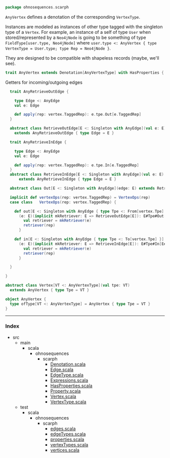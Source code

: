 
```scala
package ohnosequences.scarph
```


`AnyVertex` defines a denotation of the corresponding `VertexType`.

Instances are modeled as instances of other type tagged with the singleton type of a `Vertex`. For example, an instance of a self of type `User` when stored/represented by a `Neo4jNode` is going to be something of type `FieldType[user.type, Neo4jNode]`  where `user.type <: AnyVertex { type VertexType = User.type; type Rep = Neo4jNode }`.

They are designed to be compatible with shapeless records (maybe, we'll see).


```scala
trait AnyVertex extends Denotation[AnyVertexType] with HasProperties { vertex =>
```

Getters for incoming/outgoing edges

```scala
  trait AnyRetrieveOutEdge {

    type Edge <: AnyEdge
    val e: Edge

    def apply(rep: vertex.TaggedRep): e.tpe.Out[e.TaggedRep]
  }

  abstract class RetrieveOutEdge[E <: Singleton with AnyEdge](val e: E) 
    extends AnyRetrieveOutEdge { type Edge = E }

  trait AnyRetrieveInEdge {

    type Edge <: AnyEdge
    val e: Edge

    def apply(rep: vertex.TaggedRep): e.tpe.In[e.TaggedRep]
  }
  abstract class RetrieveInEdge[E <: Singleton with AnyEdge](val e: E) 
      extends AnyRetrieveInEdge { type Edge = E }

  abstract class Out[E <: Singleton with AnyEdge](edge: E) extends RetrieveOutEdge[E](edge)

  implicit def vertexOps(rep: vertex.TaggedRep) = VertexOps(rep)
  case class   VertexOps(rep: vertex.TaggedRep) {

    def out[E <: Singleton with AnyEdge { type Tpe <: From[vertex.Tpe] }]
      (e: E)(implicit mkRetriever: E => RetrieveOutEdge[E]): E#Tpe#Out[E#TaggedRep] = {
        val retriever = mkRetriever(e)
        retriever(rep)
      }

    def in[E <: Singleton with AnyEdge { type Tpe <: To[vertex.Tpe] }]
      (e: E)(implicit mkRetriever: E => RetrieveInEdge[E]): E#Tpe#In[E#TaggedRep] = {
        val retriever = mkRetriever(e)
        retriever(rep)
      }

  }

}

abstract class Vertex[VT <: AnyVertexType](val tpe: VT) 
  extends AnyVertex { type Tpe = VT }

object AnyVertex {
  type ofType[VT <: AnyVertexType] = AnyVertex { type Tpe = VT }
}


```


------

### Index

+ src
  + main
    + scala
      + ohnosequences
        + scarph
          + [Denotation.scala][main/scala/ohnosequences/scarph/Denotation.scala]
          + [Edge.scala][main/scala/ohnosequences/scarph/Edge.scala]
          + [EdgeType.scala][main/scala/ohnosequences/scarph/EdgeType.scala]
          + [Expressions.scala][main/scala/ohnosequences/scarph/Expressions.scala]
          + [HasProperties.scala][main/scala/ohnosequences/scarph/HasProperties.scala]
          + [Property.scala][main/scala/ohnosequences/scarph/Property.scala]
          + [Vertex.scala][main/scala/ohnosequences/scarph/Vertex.scala]
          + [VertexType.scala][main/scala/ohnosequences/scarph/VertexType.scala]
  + test
    + scala
      + ohnosequences
        + scarph
          + [edges.scala][test/scala/ohnosequences/scarph/edges.scala]
          + [edgeTypes.scala][test/scala/ohnosequences/scarph/edgeTypes.scala]
          + [properties.scala][test/scala/ohnosequences/scarph/properties.scala]
          + [vertexTypes.scala][test/scala/ohnosequences/scarph/vertexTypes.scala]
          + [vertices.scala][test/scala/ohnosequences/scarph/vertices.scala]

[main/scala/ohnosequences/scarph/Denotation.scala]: Denotation.scala.md
[main/scala/ohnosequences/scarph/Edge.scala]: Edge.scala.md
[main/scala/ohnosequences/scarph/EdgeType.scala]: EdgeType.scala.md
[main/scala/ohnosequences/scarph/Expressions.scala]: Expressions.scala.md
[main/scala/ohnosequences/scarph/HasProperties.scala]: HasProperties.scala.md
[main/scala/ohnosequences/scarph/Property.scala]: Property.scala.md
[main/scala/ohnosequences/scarph/Vertex.scala]: Vertex.scala.md
[main/scala/ohnosequences/scarph/VertexType.scala]: VertexType.scala.md
[test/scala/ohnosequences/scarph/edges.scala]: ../../../../test/scala/ohnosequences/scarph/edges.scala.md
[test/scala/ohnosequences/scarph/edgeTypes.scala]: ../../../../test/scala/ohnosequences/scarph/edgeTypes.scala.md
[test/scala/ohnosequences/scarph/properties.scala]: ../../../../test/scala/ohnosequences/scarph/properties.scala.md
[test/scala/ohnosequences/scarph/vertexTypes.scala]: ../../../../test/scala/ohnosequences/scarph/vertexTypes.scala.md
[test/scala/ohnosequences/scarph/vertices.scala]: ../../../../test/scala/ohnosequences/scarph/vertices.scala.md